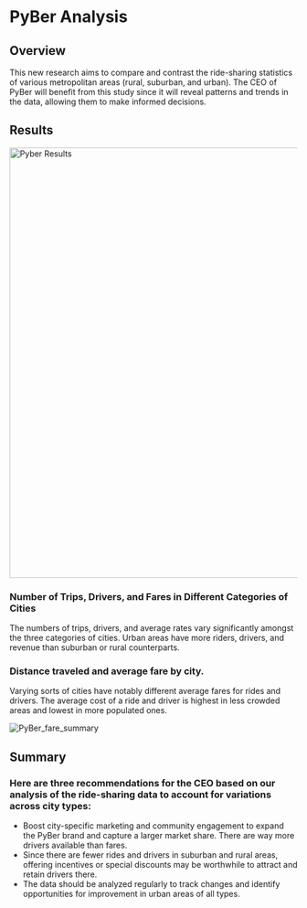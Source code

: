 # PyBer Analysis

## Overview 

This new research aims to compare and contrast the ride-sharing statistics of various metropolitan areas (rural, suburban, and urban). The CEO of PyBer will benefit from this study since it will reveal patterns and trends in the data, allowing them to make informed decisions. 

## Results 

<img width="753" alt="Pyber Results" src="https://user-images.githubusercontent.com/114355199/211226977-d0ebdc11-18d9-4c55-92f2-131f858d1248.png">


### Number of Trips, Drivers, and Fares in Different Categories of Cities 
The numbers of trips, drivers, and average rates vary significantly amongst the three categories of cities. Urban areas have more riders, drivers, and revenue than suburban or rural counterparts. 


### Distance traveled and average fare by city. 
Varying sorts of cities have notably different average fares for rides and drivers. The average cost of a ride and driver is highest in less crowded areas and lowest in more populated ones. 

![PyBer_fare_summary](https://user-images.githubusercontent.com/114355199/211227008-d659217e-1216-4d30-9f03-d6c4fbd6ea22.png)

## Summary

### Here are three recommendations for the CEO based on our analysis of the ride-sharing data to account for variations across city types: 
 - Boost city-specific marketing and community engagement to expand the PyBer brand and capture a larger market share. There are way more drivers available than fares.
 - Since there are fewer rides and drivers in suburban and rural areas, offering incentives or special discounts may be worthwhile to attract and retain drivers there. 
 - The data should be analyzed regularly to track changes and identify opportunities for improvement in urban areas of all types.
